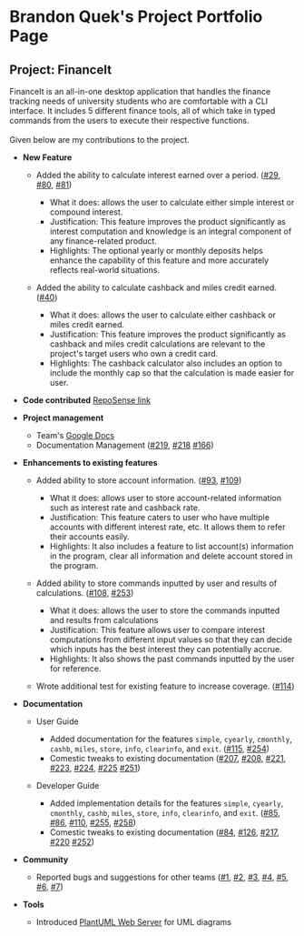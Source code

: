 # Brandon Quek's Project Portfolio Page

## Project: FinanceIt
FinanceIt is an all-in-one desktop application that handles the finance tracking needs of university students who are 
comfortable with a CLI interface. It includes 5 different finance tools, all of which take in typed commands from the 
users to execute their respective functions. <br/>
<br/>
Given below are my contributions to the project. <br/>
* **New Feature**
  * Added the ability to calculate interest earned over a period. 
    ([\#29](https://github.com/AY2021S1-CS2113-T16-1/tp/pull/29),
     [\#80](https://github.com/AY2021S1-CS2113-T16-1/tp/pull/80),
     [\#81](https://github.com/AY2021S1-CS2113-T16-1/tp/pull/81))
    * What it does: allows the user to calculate either simple interest or compound interest.
    * Justification: This feature improves the product significantly as interest computation and knowledge is an 
                     integral component of any finance-related product.
    * Highlights: The optional yearly or monthly deposits helps enhance the capability of this feature and more 
                  accurately reflects real-world situations.
    
  * Added the ability to calculate cashback and miles credit earned. 
    ([\#40](https://github.com/AY2021S1-CS2113-T16-1/tp/pull/40))
    * What it does: allows the user to calculate either cashback or miles credit earned.
    * Justification: This feature improves the product significantly as cashback and miles credit calculations are 
                     relevant to the project's target users who own a credit card.
    * Highlights: The cashback calculator also includes an option to include the monthly cap so that the calculation
                  is made easier for user.

* **Code contributed** [RepoSense link](https://nus-cs2113-ay2021s1.github.io/tp-dashboard/#breakdown=true&search=bqxy&sort=groupTitle&sortWithin=title&since=2020-09-27&timeframe=commit&mergegroup=&groupSelect=groupByRepos&checkedFileTypes=docs~functional-code~test-code~other)
  
* **Project management**
  * Team's [Google Docs](https://docs.google.com/document/d/1keHmuWwXtKrzDheih1o0Sb_BZ4sHQ1aAWvEHo0Jp0pM/edit)
  * Documentation Management 
    ([\#219](https://github.com/AY2021S1-CS2113-T16-1/tp/issues/219), 
     [\#218](https://github.com/AY2021S1-CS2113-T16-1/tp/issues/218)
     [\#166](https://github.com/AY2021S1-CS2113-T16-1/tp/issues/166))
                              
* **Enhancements to existing features**
  * Added ability to store account information. 
    ([\#93](https://github.com/AY2021S1-CS2113-T16-1/tp/pull/93),
     [\#109](https://github.com/AY2021S1-CS2113-T16-1/tp/pull/109))
    * What it does: allows user to store account-related information such as interest rate and cashback rate.
    * Justification: This feature caters to user who have multiple accounts with different interest rate, etc. It allows
                     them to refer their accounts easily.
    * Highlights: It also includes a feature to list account(s) information in the program, clear all information and
                 delete account stored in the program.
  
  * Added ability to store commands inputted by user and results of calculations. 
    ([\#108](https://github.com/AY2021S1-CS2113-T16-1/tp/pull/108),
     [\#253](https://github.com/AY2021S1-CS2113-T16-1/tp/pull/253))
    * What it does: allows the user to store the commands inputted and results from calculations
    * Justification: This feature allows user to compare interest computations from different input values so that
                     they can decide which inputs has the best interest they can potentially accrue.
    * Highlights: It also shows the past commands inputted by the user for reference.
    
  * Wrote additional test for existing feature to increase coverage. 
    ([\#114](https://github.com/AY2021S1-CS2113-T16-1/tp/pull/114))
  
* **Documentation**
  * User Guide
    * Added documentation for the features ```simple```, ```cyearly```, ```cmonthly```, ```cashb```, ```miles```, 
      ```store```, ```info```, ```clearinfo```, and ```exit```. 
      ([\#115](https://github.com/AY2021S1-CS2113-T16-1/tp/pull/115),
       [\#254](https://github.com/AY2021S1-CS2113-T16-1/tp/pull/254))
    * Comestic tweaks to existing documentation 
      ([\#207](https://github.com/AY2021S1-CS2113-T16-1/tp/pull/207),
       [\#208](https://github.com/AY2021S1-CS2113-T16-1/tp/pull/208),
       [\#221](https://github.com/AY2021S1-CS2113-T16-1/tp/pull/221),
       [\#223](https://github.com/AY2021S1-CS2113-T16-1/tp/pull/223),
       [\#224](https://github.com/AY2021S1-CS2113-T16-1/tp/pull/224),
       [\#225](https://github.com/AY2021S1-CS2113-T16-1/tp/pull/225)
       [\#251](https://github.com/AY2021S1-CS2113-T16-1/tp/pull/251))
    
   * Developer Guide
     * Added implementation details for the features ```simple```, ```cyearly```, ```cmonthly```, ```cashb```, 
       ```miles```, ```store```, ```info```, ```clearinfo```, and ```exit```. 
       ([\#85](https://github.com/AY2021S1-CS2113-T16-1/tp/pull/85),
        [\#86](https://github.com/AY2021S1-CS2113-T16-1/tp/pull/86),
        [\#110](https://github.com/AY2021S1-CS2113-T16-1/tp/pull/110),
        [\#255](https://github.com/AY2021S1-CS2113-T16-1/tp/pull/255),
        [\#258](https://github.com/AY2021S1-CS2113-T16-1/tp/pull/258))
     * Comestic tweaks to existing documentation 
       ([\#84](https://github.com/AY2021S1-CS2113-T16-1/tp/pull/84),
        [\#126](https://github.com/AY2021S1-CS2113-T16-1/tp/pull/126),
        [\#217](https://github.com/AY2021S1-CS2113-T16-1/tp/pull/217),
        [\#220](https://github.com/AY2021S1-CS2113-T16-1/tp/pull/220)
        [\#252](https://github.com/AY2021S1-CS2113-T16-1/tp/pull/252))
   
* **Community**
  * Reported bugs and suggestions for other teams 
    ([\#1](https://github.com/bqxy/ped/issues/1),
     [\#2](https://github.com/bqxy/ped/issues/2),
     [\#3](https://github.com/bqxy/ped/issues/3),
     [\#4](https://github.com/bqxy/ped/issues/4),
     [\#5](https://github.com/bqxy/ped/issues/5),
     [\#6](https://github.com/bqxy/ped/issues/6),
     [\#7](https://github.com/bqxy/ped/issues/7))

* **Tools**
  * Introduced [PlantUML Web Server](http://www.plantuml.com/plantuml/uml/SyfFKj2rKt3CoKnELR1Io4ZDoSa70000) for UML diagrams
   
  